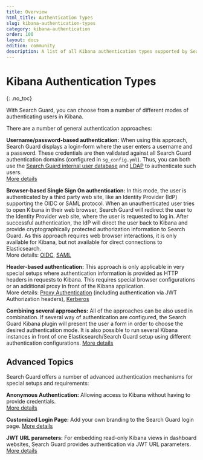 ```yaml
---
title: Overview
html_title: Authentication Types
slug: kibana-authentication-types
category: kibana-authentication
order: 100
layout: docs
edition: community
description: A list of all Kibana authentication types supported by Search Guard. Protect Kibana from any unauthorized access.
---
```

<!---
Copyright 2020 floragunn GmbH
-->

# Kibana Authentication Types
{: .no_toc}

With Search Guard, you can choose from a number of different modes of authenticating users in Kibana. 

There are a number of general authentication approaches:

**Username/password-based authentication:** When using this approach, Search Guard displays a login-form where the user enters a username and a password. These credentials are then validated against all Search Guard authentication domains (configured in `sg_config.yml`). Thus, you can both use the [Search Guard internal user database](../_docs_roles_permissions/configuration_internalusers.md) and [LDAP](../_docs_auth_auth/auth_auth_ldap.md) to authenticate such users.  
[More details](kibana_authentication_basicauth.md)

**Browser-based Single Sign On authentication:** In this mode, the user is authenticated by a third party web site, like an Identity Provider (IdP) supporting the OIDC or SAML protocol. When an unauthenticated user tries to open Kibana in their web browser, Search Guard will redirect the user to the Identity Provider web site, where the user is requested to log in. After successful authentication, the IdP will direct the user back to Kibana and provide cryptographically protected authorization information to Search Guard. As this approach requires web browser interactions, it is  only available for Kibana, but not available for direct connections to Elasticsearch.  
More details: [OIDC](kibana_authentication_openid.md), [SAML](kibana_authentication_saml.md)

**Header-based authentication:** This approach is only applicable in very special setups where authentication information is provided as HTTP headers in requests to Kibana. This requires special browser configurations or an additional proxy in front of the Kibana application.  
More details: [Proxy Authentication](kibana_authentication_proxy.md) (including authentication via JWT Authorization headers), [Kerberos](kibana_authentication_kerberos.md)

**Combining several approaches:** All of the approaches can be also used in combination. If several way of authentication are configured, the Search Guard Kibana plugin will present the user a form in order to choose the desired authentication mode. It is also possible to run several Kibana instances in front of one Elasticsearch/Search Guard setup using different authentication configurations. [More details](kibana_authentication_multi_auth.md)

## Advanced Topics

Search Guard offers a number of advanced authentication mechanisms for special setups and requirements:

**Anonymous Authentication:** Allowing access to Kibana without having to provide credentials.  
[More details](kibana_authentication_anonymous.md)

**Customized Login Page:** Add your own branding to the Search Guard login page.
[More details](kibana_customize_login.md)

**JWT URL parameters:** For embedding read-only Kibana views in dashboard websites, Search Guard provides authentication via JWT URL parameters.   
[More details](kibana_authentication_jwt.md)



